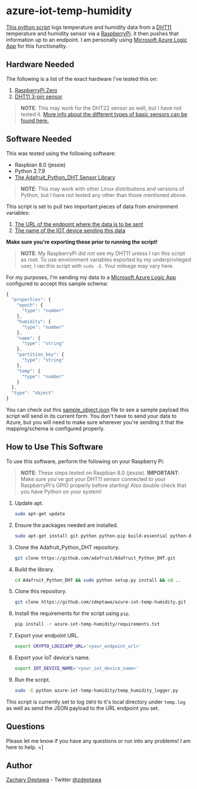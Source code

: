 # azure-iot-temp-humidity

[This python script](temp_humidity_logger.py) logs temperature and humidity data from a [DHT11](https://www.adafruit.com/product/386) temperature and humidity sensor via a [RaspberryPi](https://www.raspberrypi.org/). it then pushes that information up to an endpoint. I am personally using [Microsoft Azure Logic App](https://azure.microsoft.com/services/logic-apps/?WT.mc_id=modops-0000-zdeptawa) for this functionality.

## Hardware Needed

The following is a list of the exact hardware I've tested this on:

1. [RaspberryPi Zero](https://www.adafruit.com/product/2885?gclid=CjwKCAjw6djYBRB8EiwAoAF6oUoEUy16wZWjEGsVpxb3Yl7SzwbvgiCFBv7bbxp7MjHCk8kaTDM9SBoCQPoQAvD_BwE)
2. [DHT11 3-pin sensor](https://www.amazon.com/HiLetgo-Temperature-Humidity-Arduino-Raspberry/dp/B01DKC2GQ0/ref=sr_1_1?ie=UTF8&qid=1528212073&sr=8-1&keywords=dht11)

>**NOTE**: This may work for the DHT22 sensor as well, but I have not tested it. [More info about the different types of basic sensors can be found here.](https://learn.adafruit.com/dht/overview?gclid=CjwKCAjw6djYBRB8EiwAoAF6oQPSnMy0Bl5ASzbWRrnwBWxeKdTrbotF1JVhwHolATO3zRphcGmHFBoCL-AQAvD_BwE)

## Software Needed

This was tested using the following software:

- Raspbian 8.0 (jessie)
- Python 2.7.9
- [The Adafruit_Python_DHT Sensor Library](https://github.com/adafruit/Adafruit_Python_DHT)

>**NOTE**: This may work with other Linux distributions and versions of Python, but I have not tested any other than those mentioned above.

This script is set to pull two important pieces of data from environment variables:

1. [The URL of the endpoint where the data is to be sent](https://github.com/zdeptawa/azure-iot-temp-humidity/blob/master/temp_humidity_logger.py#L17)
2. [The name of the IOT device sending this data](https://github.com/zdeptawa/azure-iot-temp-humidity/blob/master/temp_humidity_logger.py#L16)

**Make sure you're exporting these prior to running the script!**

>**NOTE**: My RaspberryPi did not see my DHT11 unless I ran this script as root. To use environment variables exported by my underprivileged user, I ran this script with `sudo -E`. Your mileage may vary here.

For my purposes, I'm sending my data to a [Microsoft Azure Logic App](https://azure.microsoft.com/services/logic-apps/?WT.mc_id=modops-0000-zdeptawa) configured to accept this sample schema:

```javascript
{
  "properties": {
    "epoch": {
      "type": "number"
    },
    "humidity": {
      "type": "number"
    },
    "name": {
      "type": "string"
    },
    "partition_key": {
      "type": "string"
    },
    "temp": {
      "type": "number"
    }
  },
  "type": "object"
}
```

You can check out this [sample_object.json](sample_object.json) file to see a sample payload this script will send in its current form. You don't have to send your data to Azure, but you will need to make sure wherever you're sending it that the mapping/schema is configured properly.

## How to Use This Software

To use this software, perform the following on your Raspberry Pi:

>**NOTE**: These steps tested on Raspbian 8.0 (jessie).
>**IMPORTANT**: Make sure you've got your DHT11 sensor connected to your RaspberryPi's GPIO properly before starting! Also double check that you have Python on your system!

1. Update apt.
    ```sh
    sudo apt-get update
    ```
2. Ensure the packages needed are installed.
    ```sh
    sudo apt-get install git python python-pip build-essential python-dev -y
    ```
3. Clone the Adafruit_Python_DHT repository.
    ```sh
    git clone https://github.com/adafruit/Adafruit_Python_DHT.git
    ```
4. Build the library.
    ```sh
    cd Adafruit_Python_DHT && sudo python setup.py install && cd ..
    ```
5. Clone this repository.
    ```sh
    git clone https://github.com/zdeptawa/azure-iot-temp-humidity.git
    ```
6. Install the requirements for the script using `pip`.
    ```sh
    pip install -r azure-iot-temp-humidity/requirements.txt
    ```
7. Export your endpoint URL.
    ```sh
    export CRYPTO_LOGICAPP_URL='<your_endpoint_url>'
    ```
8. Export your IoT device's name.
    ```sh
    export IOT_DEVICE_NAME='<your_iot_device_name>'
    ```
9. Run the script.
    ```sh
    sudo -E python azure-iot-temp-humidity/temp_humidity_logger.py
    ```

This script is currently set to log `INFO` to it's local directory under `temp.log` as well as send the JSON payload to the URL endpoint you set.

## Questions

Please let me know if you have any questions or run into any problems! I am here to help. =]

## Author

[Zachary Deptawa](https://github.com/zdeptawa) - Twitter [@zdeptawa](https://twitter.com/zdeptawa)